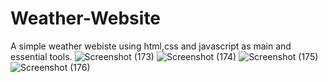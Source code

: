 # Weather-Website
A simple weather webiste using html,css and javascript as main and essential tools.
![Screenshot (173)](https://github.com/user-attachments/assets/d491f4e3-daaa-4d03-b55e-e4d8ee79212e)
![Screenshot (174)](https://github.com/user-attachments/assets/48eb204f-8fc1-4c3b-a175-a212424a3e3a)
![Screenshot (175)](https://github.com/user-attachments/assets/abcedc04-78e4-405c-ab45-0e843d98a806)
![Screenshot (176)](https://github.com/user-attachments/assets/2db62ec4-465b-4d8b-90cb-9df7103408d7)
